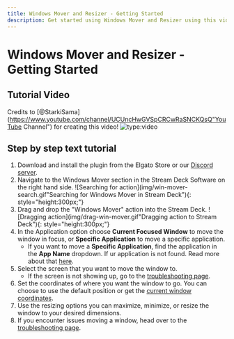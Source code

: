 ```yaml
---
title: Windows Mover and Resizer - Getting Started
description: Get started using Windows Mover and Resizer using this video guide created by one of our Community Members!
---
```



# Windows Mover and Resizer - Getting Started
## Tutorial Video
Credits to [@StarkiSama](https://www.youtube.com/channel/UCUncHwGVSpCRCwRaSNCKQsQ"YouTube Channel") for creating this video!
![type:video](https://www.youtube.com/embed/8vEUpU3N2Jk)

## Step by step text tutorial
1. Download and install the plugin from the Elgato Store or our [Discord server](https://discord.barraider.com).
2. Navigate to the Windows Mover section in the Stream Deck Software on the right hand side.
      ![Searching for action](img/win-mover-search.gif"Searching for Windows Mover in Stream Deck"){: style="height:300px;"}
3. Drag and drop the "Windows Mover" action into the Stream Deck.
      ![Dragging action](img/drag-win-mover.gif"Dragging action to Stream Deck"){: style="height:300px;"}
4. In the Application option choose **Current Focused Window** to move the window in focus, or **Specific Application** to move a specific application.
      - If you want to move a **Specific Application**, find the application in the **App Name** dropdown. If ur application is not found. Read more about that [here](../troubleshooting/#the-applications-list-is-missing-my-app).
5. Select the screen that you want to move the window to.
      - If the screen is not showing up, go to the [troubleshooting page](../troubleshooting/#the-screens-dropdown-is-empty).
6. Set the coordinates of where you want the window to go. You can choose to use the default position or get the [current window coordinates](../troubleshooting/#using-the-get-current-window-coordinates-button).
7. Use the resizing options you can maximize, minimize, or resize the window to your desired dimensions.
8. If you encounter issues moving a window, head over to the [troubleshooting page](../troubleshooting/#the-screens-dropdown-is-empty).